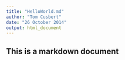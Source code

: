 ```yaml
---
title: "HelloWorld.md"
author: "Tom Cusbert"
date: "26 October 2014"
output: html_document
---
```


## This is a markdown document
